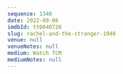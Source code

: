 ```yaml
---
sequence: 1340
date: 2022-09-06
imdbId: tt0040720
slug: rachel-and-the-stranger-1948
venue: null
venueNotes: null
medium: Watch TCM
mediumNotes: null
---
```

